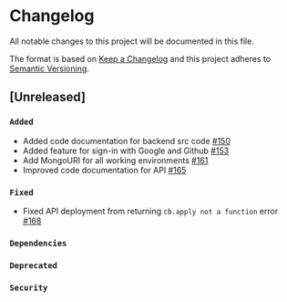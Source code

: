 
<!-- Change log file should contain history of all changes or contributions made and a reference to the PR or issue created -->

# Changelog

All notable changes to this project will be documented in this file.

The format is based on [Keep a Changelog](https://keepachangelog.com/en/1.0.0/)
and this project adheres to [Semantic Versioning](https://semver.org/spec/v2.0.0.html).

## [Unreleased]

### `Added`
- Added code documentation for backend src code [#150](https://github.com/Open-Science-Community-Saudi-Arabia/MOOCs/pull/150)
- Added feature for sign-in with Google and Github [#153](https://github.com/Open-Science-Community-Saudi-Arabia/MOOCs/pull/153)
- Add MongoURI for all working environments [#161](https://github.com/Open-Science-Community-Saudi-Arabia/MOOCs/pull/161)
- Improved code documentation for API [#165](https://github.com/Open-Science-Community-Saudi-Arabia/MOOCs/pull/161)

### `Fixed`
- Fixed API deployment from returning `cb.apply not a function` error [#168](https://github.com/Open-Science-Community-Saudi-Arabia/MOOCs/pull/168)

### `Dependencies`

### `Deprecated`

### `Security`
 